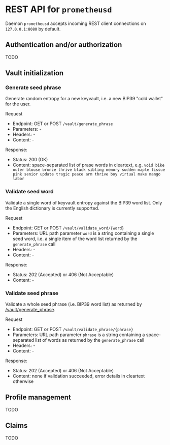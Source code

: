 # REST API for `prometheusd`

Daemon `prometheusd` accepts incoming REST client connections on `127.0.0.1:8080` by default. 

## Authentication and/or authorization

TODO

## Vault initialization

### <a name="/vault/generate_phrase"/> Generate seed phrase

Generate random entropy for a new keyvault, i.e. a new BIP39 "cold wallet" for the user.  

Request
* Endpoint: GET or POST `/vault/generate_phrase`
* Parameters: -
* Headers: -
* Content: - 

Response:
* Status: 200 (OK)
* Content: space-separated list of prase words in cleartext, e.g. `void bike outer blouse bronze thrive black sibling memory sudden maple tissue pink senior update tragic peace arm thrive boy virtual make mango labor`

### Validate seed word

Validate a single word of keyvault entropy against the BIP39 word list.
Only the English dictionary is currently supported.

Request
* Endpoint: GET or POST `/vault/validate_word/{word}`
* Parameters: URL path parameter `word` is a string containing a single seed word, i.e. a single item of the word list returned by the `generate_phrase` call 
* Headers: -
* Content: - 

Response:
* Status: 202 (Accepted) or 406 (Not Acceptable)
* Content: -


### Validate seed phrase

Validate a whole seed phrase (i.e. BIP39 word list) as returned by [/vault/generate_phrase](#/vault/generate_phrase).

Request
* Endpoint: GET or POST `/vault/validate_phrase/{phrase}`
* Parameters: URL path parameter `phrase` is a string containing a space-separated list of words as returned by the `generate_phrase` call
* Headers: -
* Content: -

Response:
* Status: 202 (Accepted) or 406 (Not Acceptable)
* Content: none if validation succeeded, error details in cleartext otherwise

## Profile management

TODO

## Claims

TODO
